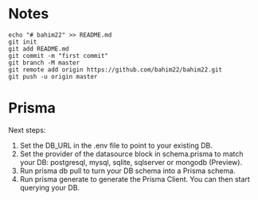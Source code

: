 
# Notes

```shell
echo "# bahim22" >> README.md
git init
git add README.md
git commit -m "first commit"
git branch -M master
git remote add origin https://github.com/bahim22/bahim22.git
git push -u origin master
```

# Prisma

Next steps:

1. Set the DB_URL in the .env file to point to your existing DB.
2. Set the provider of the datasource block in schema.prisma to match your DB: postgresql, mysql, sqlite, sqlserver or mongodb (Preview).
3. Run prisma db pull to turn your DB schema into a Prisma schema.
4. Run prisma generate to generate the Prisma Client. You can then start querying your DB.
